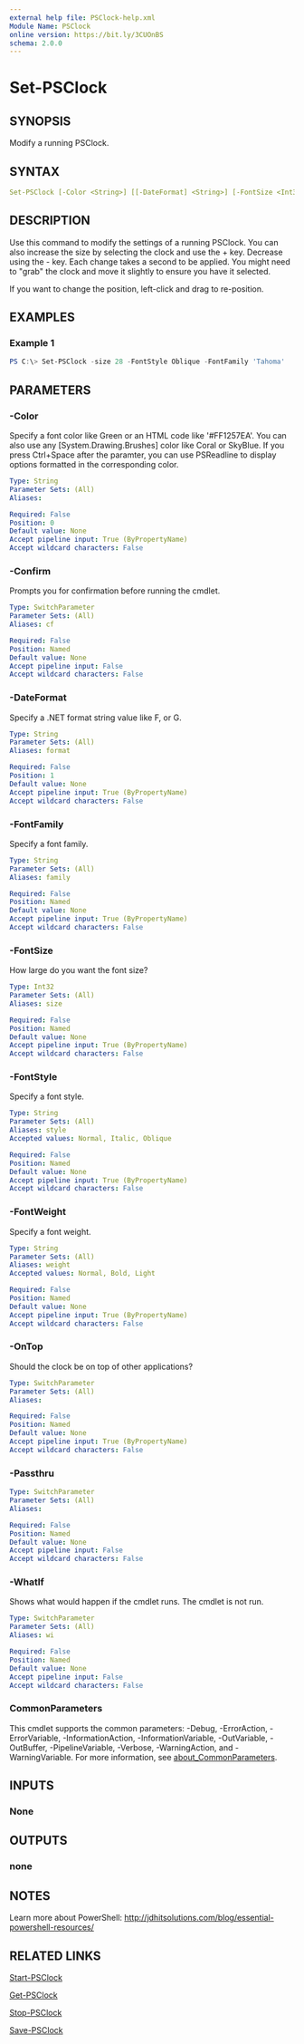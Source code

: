 ```yaml
---
external help file: PSClock-help.xml
Module Name: PSClock
online version: https://bit.ly/3CUOnBS
schema: 2.0.0
---
```


# Set-PSClock

## SYNOPSIS

Modify a running PSClock.

## SYNTAX

```yaml
Set-PSClock [-Color <String>] [[-DateFormat] <String>] [-FontSize <Int32>] [-FontStyle <String>] [-FontWeight <String>] [-FontFamily <String>] [-OnTop] [-Passthru] [-WhatIf] [-Confirm] [<CommonParameters>]
```

## DESCRIPTION

Use this command to modify the settings of a running PSClock. You can also increase the size by selecting the clock and use the + key. Decrease using the - key. Each change takes a second to be applied. You might need to "grab" the clock and move it slightly to ensure you have it selected.

If you want to change the position, left-click and drag to re-position.

## EXAMPLES

### Example 1

```powershell
PS C:\> Set-PSClock -size 28 -FontStyle Oblique -FontFamily 'Tahoma'
```

## PARAMETERS

### -Color

Specify a font color like Green or an HTML code like '#FF1257EA'. You can also use any [System.Drawing.Brushes] color like Coral or SkyBlue. If you press Ctrl+Space after the paramter, you can use PSReadline to display options formatted in the corresponding color.

```yaml
Type: String
Parameter Sets: (All)
Aliases:

Required: False
Position: 0
Default value: None
Accept pipeline input: True (ByPropertyName)
Accept wildcard characters: False
```

### -Confirm

Prompts you for confirmation before running the cmdlet.

```yaml
Type: SwitchParameter
Parameter Sets: (All)
Aliases: cf

Required: False
Position: Named
Default value: None
Accept pipeline input: False
Accept wildcard characters: False
```

### -DateFormat

Specify a .NET format string value like F, or G.

```yaml
Type: String
Parameter Sets: (All)
Aliases: format

Required: False
Position: 1
Default value: None
Accept pipeline input: True (ByPropertyName)
Accept wildcard characters: False
```

### -FontFamily

Specify a font family.

```yaml
Type: String
Parameter Sets: (All)
Aliases: family

Required: False
Position: Named
Default value: None
Accept pipeline input: True (ByPropertyName)
Accept wildcard characters: False
```

### -FontSize

How large do you want the font size?

```yaml
Type: Int32
Parameter Sets: (All)
Aliases: size

Required: False
Position: Named
Default value: None
Accept pipeline input: True (ByPropertyName)
Accept wildcard characters: False
```

### -FontStyle

Specify a font style.

```yaml
Type: String
Parameter Sets: (All)
Aliases: style
Accepted values: Normal, Italic, Oblique

Required: False
Position: Named
Default value: None
Accept pipeline input: True (ByPropertyName)
Accept wildcard characters: False
```

### -FontWeight

Specify a font weight.

```yaml
Type: String
Parameter Sets: (All)
Aliases: weight
Accepted values: Normal, Bold, Light

Required: False
Position: Named
Default value: None
Accept pipeline input: True (ByPropertyName)
Accept wildcard characters: False
```

### -OnTop

Should the clock be on top of other applications?

```yaml
Type: SwitchParameter
Parameter Sets: (All)
Aliases:

Required: False
Position: Named
Default value: None
Accept pipeline input: True (ByPropertyName)
Accept wildcard characters: False
```

### -Passthru

```yaml
Type: SwitchParameter
Parameter Sets: (All)
Aliases:

Required: False
Position: Named
Default value: None
Accept pipeline input: False
Accept wildcard characters: False
```

### -WhatIf

Shows what would happen if the cmdlet runs.
The cmdlet is not run.

```yaml
Type: SwitchParameter
Parameter Sets: (All)
Aliases: wi

Required: False
Position: Named
Default value: None
Accept pipeline input: False
Accept wildcard characters: False
```

### CommonParameters
This cmdlet supports the common parameters: -Debug, -ErrorAction, -ErrorVariable, -InformationAction, -InformationVariable, -OutVariable, -OutBuffer, -PipelineVariable, -Verbose, -WarningAction, and -WarningVariable. For more information, see [about_CommonParameters](http://go.microsoft.com/fwlink/?LinkID=113216).

## INPUTS

### None

## OUTPUTS

### none

## NOTES

Learn more about PowerShell: http://jdhitsolutions.com/blog/essential-powershell-resources/

## RELATED LINKS

[Start-PSClock](Start-PSClock.md)

[Get-PSClock](Get-PSClock.md)

[Stop-PSClock](Stop-PSClock.md)

[Save-PSClock](Save-PSClock.md)

